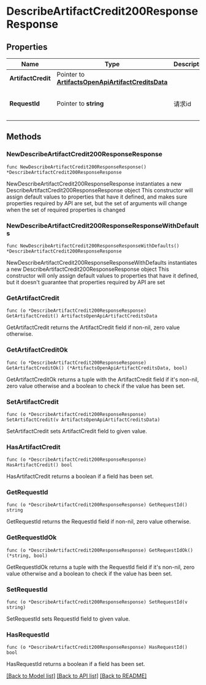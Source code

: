 # DescribeArtifactCredit200ResponseResponse

## Properties

Name | Type | Description | Notes
------------ | ------------- | ------------- | -------------
**ArtifactCredit** | Pointer to [**ArtifactsOpenApiArtifactCreditsData**](ArtifactsOpenApiArtifactCreditsData.md) |  | [optional] 
**RequestId** | Pointer to **string** | 请求id | [optional] [default to "xxxxx"]

## Methods

### NewDescribeArtifactCredit200ResponseResponse

`func NewDescribeArtifactCredit200ResponseResponse() *DescribeArtifactCredit200ResponseResponse`

NewDescribeArtifactCredit200ResponseResponse instantiates a new DescribeArtifactCredit200ResponseResponse object
This constructor will assign default values to properties that have it defined,
and makes sure properties required by API are set, but the set of arguments
will change when the set of required properties is changed

### NewDescribeArtifactCredit200ResponseResponseWithDefaults

`func NewDescribeArtifactCredit200ResponseResponseWithDefaults() *DescribeArtifactCredit200ResponseResponse`

NewDescribeArtifactCredit200ResponseResponseWithDefaults instantiates a new DescribeArtifactCredit200ResponseResponse object
This constructor will only assign default values to properties that have it defined,
but it doesn't guarantee that properties required by API are set

### GetArtifactCredit

`func (o *DescribeArtifactCredit200ResponseResponse) GetArtifactCredit() ArtifactsOpenApiArtifactCreditsData`

GetArtifactCredit returns the ArtifactCredit field if non-nil, zero value otherwise.

### GetArtifactCreditOk

`func (o *DescribeArtifactCredit200ResponseResponse) GetArtifactCreditOk() (*ArtifactsOpenApiArtifactCreditsData, bool)`

GetArtifactCreditOk returns a tuple with the ArtifactCredit field if it's non-nil, zero value otherwise
and a boolean to check if the value has been set.

### SetArtifactCredit

`func (o *DescribeArtifactCredit200ResponseResponse) SetArtifactCredit(v ArtifactsOpenApiArtifactCreditsData)`

SetArtifactCredit sets ArtifactCredit field to given value.

### HasArtifactCredit

`func (o *DescribeArtifactCredit200ResponseResponse) HasArtifactCredit() bool`

HasArtifactCredit returns a boolean if a field has been set.

### GetRequestId

`func (o *DescribeArtifactCredit200ResponseResponse) GetRequestId() string`

GetRequestId returns the RequestId field if non-nil, zero value otherwise.

### GetRequestIdOk

`func (o *DescribeArtifactCredit200ResponseResponse) GetRequestIdOk() (*string, bool)`

GetRequestIdOk returns a tuple with the RequestId field if it's non-nil, zero value otherwise
and a boolean to check if the value has been set.

### SetRequestId

`func (o *DescribeArtifactCredit200ResponseResponse) SetRequestId(v string)`

SetRequestId sets RequestId field to given value.

### HasRequestId

`func (o *DescribeArtifactCredit200ResponseResponse) HasRequestId() bool`

HasRequestId returns a boolean if a field has been set.


[[Back to Model list]](../README.md#documentation-for-models) [[Back to API list]](../README.md#documentation-for-api-endpoints) [[Back to README]](../README.md)


